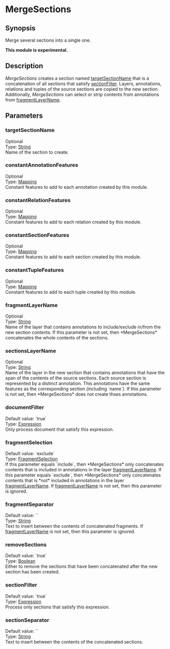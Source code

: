 <h1 class="module">MergeSections</h1>

## Synopsis

Merge several sections into a single one.

**This module is experimental.**

## Description

*MergeSections* creates a section named <a href="#targetSectionName" class="param">targetSectionName</a> that is a concatenation of all sections that satisfy <a href="#sectionFilter" class="param">sectionFilter</a>. Layers, annotations, relations and tuples of the source sections are copied to the new section. Additionally, *MergeSections* can select or strip contents from annotations from <a href="#fragmentLayerName" class="param">fragmentLayerName</a>.

## Parameters

<h3 name="targetSectionName" class="param">targetSectionName</h3>

<div class="param-level param-level-optional">Optional
</div>
<div class="param-type">Type: <a href="../converter/java.lang.String" class="converter">String</a>
</div>
Name of the section to create.

<h3 name="constantAnnotationFeatures" class="param">constantAnnotationFeatures</h3>

<div class="param-level param-level-optional">Optional
</div>
<div class="param-type">Type: <a href="../converter/fr.inra.maiage.bibliome.alvisnlp.core.module.types.Mapping" class="converter">Mapping</a>
</div>
Constant features to add to each annotation created by this module.

<h3 name="constantRelationFeatures" class="param">constantRelationFeatures</h3>

<div class="param-level param-level-optional">Optional
</div>
<div class="param-type">Type: <a href="../converter/fr.inra.maiage.bibliome.alvisnlp.core.module.types.Mapping" class="converter">Mapping</a>
</div>
Constant features to add to each relation created by this module.

<h3 name="constantSectionFeatures" class="param">constantSectionFeatures</h3>

<div class="param-level param-level-optional">Optional
</div>
<div class="param-type">Type: <a href="../converter/fr.inra.maiage.bibliome.alvisnlp.core.module.types.Mapping" class="converter">Mapping</a>
</div>
Constant features to add to each section created by this module.

<h3 name="constantTupleFeatures" class="param">constantTupleFeatures</h3>

<div class="param-level param-level-optional">Optional
</div>
<div class="param-type">Type: <a href="../converter/fr.inra.maiage.bibliome.alvisnlp.core.module.types.Mapping" class="converter">Mapping</a>
</div>
Constant features to add to each tuple created by this module.

<h3 name="fragmentLayerName" class="param">fragmentLayerName</h3>

<div class="param-level param-level-optional">Optional
</div>
<div class="param-type">Type: <a href="../converter/java.lang.String" class="converter">String</a>
</div>
Name of the layer that contains annotations to include/exclude in/from the new section contents. If this parameter is not set, then *MergeSections* concatenates the whole contents of the sections.

<h3 name="sectionsLayerName" class="param">sectionsLayerName</h3>

<div class="param-level param-level-optional">Optional
</div>
<div class="param-type">Type: <a href="../converter/java.lang.String" class="converter">String</a>
</div>
Name of the layer in the new section that contains annotations that have the span of the contents of the source sections. Each source section is represented by a distinct annotation. This annotations have the same features as the corresponding section (including `name`). If this parameter is not set, then *MergeSections* does not create thses annotations.

<h3 name="documentFilter" class="param">documentFilter</h3>

<div class="param-level param-level-default-value">Default value: `true`
</div>
<div class="param-type">Type: <a href="../converter/fr.inra.maiage.bibliome.alvisnlp.core.corpus.expressions.Expression" class="converter">Expression</a>
</div>
Only process document that satisfy this expression.

<h3 name="fragmentSelection" class="param">fragmentSelection</h3>

<div class="param-level param-level-default-value">Default value: `exclude`
</div>
<div class="param-type">Type: <a href="../converter/fr.inra.maiage.bibliome.alvisnlp.bibliomefactory.modules.clone.FragmentSelection" class="converter">FragmentSelection</a>
</div>
If this parameter equals `include`, then *MergeSections* only concatenates contents that is included in annotations in the layer <a href="#fragmentLayerName" class="param">fragmentLayerName</a>. If this parameter equals `exclude`, then *MergeSections* only concatenates contents that is *not* included in annotations in the layer <a href="#fragmentLayerName" class="param">fragmentLayerName</a>. If <a href="#fragmentLayerName" class="param">fragmentLayerName</a> is not set, then this parameter is ignored.

<h3 name="fragmentSeparator" class="param">fragmentSeparator</h3>

<div class="param-level param-level-default-value">Default value: ``
</div>
<div class="param-type">Type: <a href="../converter/java.lang.String" class="converter">String</a>
</div>
Text to insert between the contents of concatenated fragments. If <a href="#fragmentLayerName" class="param">fragmentLayerName</a> is not set, then this parameter is ignored.

<h3 name="removeSections" class="param">removeSections</h3>

<div class="param-level param-level-default-value">Default value: `true`
</div>
<div class="param-type">Type: <a href="../converter/java.lang.Boolean" class="converter">Boolean</a>
</div>
Either to remove the sections that have been concatenated after the new section has been created.

<h3 name="sectionFilter" class="param">sectionFilter</h3>

<div class="param-level param-level-default-value">Default value: `true`
</div>
<div class="param-type">Type: <a href="../converter/fr.inra.maiage.bibliome.alvisnlp.core.corpus.expressions.Expression" class="converter">Expression</a>
</div>
Process only sections that satisfy this expression.

<h3 name="sectionSeparator" class="param">sectionSeparator</h3>

<div class="param-level param-level-default-value">Default value: ``
</div>
<div class="param-type">Type: <a href="../converter/java.lang.String" class="converter">String</a>
</div>
Text to insert between the contents of the concatenated sections.

